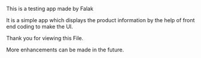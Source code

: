 This is a testing app made by Falak

It is a simple app which displays the product information by the help of front end coding to make the UI.

Thank you for viewing this File. 

More enhancements can be made in the future.
